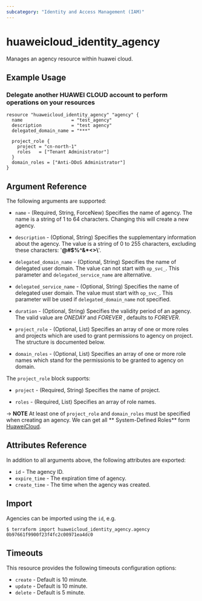 ```yaml
---
subcategory: "Identity and Access Management (IAM)"
---
```


# huaweicloud_identity_agency

Manages an agency resource within huawei cloud.

## Example Usage

### Delegate another HUAWEI CLOUD account to perform operations on your resources

```hcl
resource "huaweicloud_identity_agency" "agency" {
  name                  = "test_agency"
  description           = "test agency"
  delegated_domain_name = "***"

  project_role {
    project = "cn-north-1"
    roles   = ["Tenant Administrator"]
  }
  domain_roles = ["Anti-DDoS Administrator"]
}
```

## Argument Reference

The following arguments are supported:

* `name` - (Required, String, ForceNew) Specifies the name of agency. The name is a string of 1 to 64 characters.
  Changing this will create a new agency.

* `description` - (Optional, String) Specifies the supplementary information about the agency. The value is a string of
  0 to 255 characters, excluding these characters: '**@#$%^&*<>\\**'.

* `delegated_domain_name` - (Optional, String) Specifies the name of delegated user domain.
  The value can not start with `op_svc_`. This parameter and `delegated_service_name` are alternative.

* `delegated_service_name` - (Optional, String) Specifies the name of delegated user domain.
  The value must start with `op_svc_`. This parameter will be used if `delegated_domain_name` not specified.

* `duration` - (Optional, String) Specifies the validity period of an agency. The valid value are *ONEDAY* and *FOREVER*
  , defaults to *FOREVER*.

* `project_role` - (Optional, List) Specifies an array of one or more roles and projects which are used to grant
  permissions to agency on project. The structure is documented below.

* `domain_roles` - (Optional, List) Specifies an array of one or more role names which stand for the permissionis to be
  granted to agency on domain.

The `project_role` block supports:

* `project` - (Required, String) Specifies the name of project.

* `roles` - (Required, List) Specifies an array of role names.

-> **NOTE**
At least one of `project_role` and `domain_roles` must be specified when creating an agency. We can get all **
System-Defined Roles** form
[HuaweiCloud](https://support.huaweicloud.com/intl/en-us/usermanual-permissions/iam_01_0001.html).

## Attributes Reference

In addition to all arguments above, the following attributes are exported:

* `id` - The agency ID.
* `expire_time` - The expiration time of agency.
* `create_time` - The time when the agency was created.

## Import

Agencies can be imported using the `id`, e.g.

```
$ terraform import huaweicloud_identity_agency.agency 0b97661f9900f23f4fc2c00971ea4dc0
```

## Timeouts

This resource provides the following timeouts configuration options:

* `create` - Default is 10 minute.
* `update` - Default is 10 minute.
* `delete` - Default is 5 minute.
